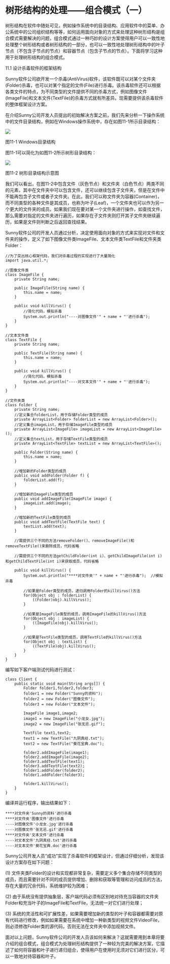 # 树形结构的处理——组合模式（一）

树形结构在软件中随处可见，例如操作系统中的目录结构、应用软件中的菜单、办公系统中的公司组织结构等等，如何运用面向对象的方式来处理这种树形结构是组合模式需要解决的问题，组合模式通过一种巧妙的设计方案使得用户可以一致性地处理整个树形结构或者树形结构的一部分，也可以一致性地处理树形结构中的叶子节点（不包含子节点的节点）和容器节点（包含子节点的节点）。下面将学习这种用于处理树形结构的组合模式。
 
11.1 设计杀毒软件的框架结构

Sunny软件公司欲开发一个杀毒(AntiVirus)软件，该软件既可以对某个文件夹(Folder)杀毒，也可以对某个指定的文件(File)进行杀毒。该杀毒软件还可以根据各类文件的特点，为不同类型的文件提供不同的杀毒方式，例如图像文件(ImageFile)和文本文件(TextFile)的杀毒方式就有所差异。现需要提供该杀毒软件的整体框架设计方案。

在介绍Sunny公司开发人员提出的初始解决方案之前，我们先来分析一下操作系统中的文件目录结构，例如在Windows操作系统中，存在如图11-1所示目录结构：

![](http://img.my.csdn.net/uploads/201209/07/1347029262_9910.jpg)

图11-1 Windows目录结构

图11-1可以简化为如图11-2所示树形目录结构：

![](http://img.my.csdn.net/uploads/201209/07/1347032636_4355.jpg)

图11-2 树形目录结构示意图

我们可以看出，在图11-2中包含文件（灰色节点）和文件夹（白色节点）两类不同的元素，其中在文件夹中可以包含文件，还可以继续包含子文件夹，但是在文件中不能再包含子文件或者子文件夹。在此，我们可以称文件夹为容器(Container)，而不同类型的各种文件是其成员，也称为叶子(Leaf)，一个文件夹也可以作为另一个更大的文件夹的成员。如果我们现在要对某一个文件夹进行操作，如查找文件，那么需要对指定的文件夹进行遍历，如果存在子文件夹则打开其子文件夹继续遍历，如果是文件则判断之后返回查找结果。

Sunny软件公司的开发人员通过分析，决定使用面向对象的方式来实现对文件和文件夹的操作，定义了如下图像文件类ImageFile、文本文件类TextFile和文件夹类Folder：

```
//为了突出核心框架代码，我们对杀毒过程的实现进行了大量简化  
import java.util.*;  
  
//图像文件类  
class ImageFile {  
    private String name;  
  
    public ImageFile(String name) {  
        this.name = name;  
    }  
  
    public void killVirus() {  
        //简化代码，模拟杀毒  
        System.out.println("----对图像文件'" + name + "'进行杀毒");  
    }  
}  
  
//文本文件类  
class TextFile {  
    private String name;  
  
    public TextFile(String name) {  
        this.name = name;  
    }  
  
    public void killVirus() {  
        //简化代码，模拟杀毒  
        System.out.println("----对文本文件'" + name + "'进行杀毒");  
    }  
}  
  
//文件夹类  
class Folder {  
    private String name;  
    //定义集合folderList，用于存储Folder类型的成员  
    private ArrayList<Folder> folderList = new ArrayList<Folder>();  
    //定义集合imageList，用于存储ImageFile类型的成员  
    private ArrayList<ImageFile> imageList = new ArrayList<ImageFile>();  
    //定义集合textList，用于存储TextFile类型的成员  
    private ArrayList<TextFile> textList = new ArrayList<TextFile>();  
      
    public Folder(String name) {  
        this.name = name;  
    }  
      
    //增加新的Folder类型的成员  
    public void addFolder(Folder f) {  
        folderList.add(f);  
    }  
      
    //增加新的ImageFile类型的成员  
    public void addImageFile(ImageFile image) {  
        imageList.add(image);  
    }  
      
    //增加新的TextFile类型的成员  
    public void addTextFile(TextFile text) {  
        textList.add(text);  
    }  
          
    //需提供三个不同的方法removeFolder()、removeImageFile()和removeTextFile()来删除成员，代码省略  
  
    //需提供三个不同的方法getChildFolder(int i)、getChildImageFile(int i)和getChildTextFile(int i)来获取成员，代码省略  
  
    public void killVirus() {  
        System.out.println("****对文件夹'" + name + "'进行杀毒");  //模拟杀毒  
          
        //如果是Folder类型的成员，递归调用Folder的killVirus()方法  
        for(Object obj : folderList) {  
            ((Folder)obj).killVirus();  
        }  
          
        //如果是ImageFile类型的成员，调用ImageFile的killVirus()方法  
        for(Object obj : imageList) {  
            ((ImageFile)obj).killVirus();  
        }  
          
        //如果是TextFile类型的成员，调用TextFile的killVirus()方法  
        for(Object obj : textList) {  
            ((TextFile)obj).killVirus();  
        }  
    }   
}  
```

编写如下客户端测试代码进行测试：

```
class Client {  
    public static void main(String args[]) {  
        Folder folder1,folder2,folder3;  
        folder1 = new Folder("Sunny的资料");  
        folder2 = new Folder("图像文件");  
        folder3 = new Folder("文本文件");  
          
        ImageFile image1,image2;  
        image1 = new ImageFile("小龙女.jpg");  
        image2 = new ImageFile("张无忌.gif");  
          
        TextFile text1,text2;  
        text1 = new TextFile("九阴真经.txt");  
        text2 = new TextFile("葵花宝典.doc");  
          
        folder2.addImageFile(image1);  
        folder2.addImageFile(image2);  
        folder3.addTextFile(text1);  
        folder3.addTextFile(text2);  
        folder1.addFolder(folder2);  
        folder1.addFolder(folder3);  
          
        folder1.killVirus();  
    }  
}  
```

编译并运行程序，输出结果如下：

```
****对文件夹'Sunny的资料'进行杀毒
****对文件夹'图像文件'进行杀毒
----对图像文件'小龙女.jpg'进行杀毒
----对图像文件'张无忌.gif'进行杀毒
****对文件夹'文本文件'进行杀毒
----对文本文件'九阴真经.txt'进行杀毒
----对文本文件'葵花宝典.doc'进行杀毒
```

Sunny公司开发人员“成功”实现了杀毒软件的框架设计，但通过仔细分析，发现该设计方案存在如下问题：

(1) 文件夹类Folder的设计和实现都非常复杂，需要定义多个集合存储不同类型的成员，而且需要针对不同的成员提供增加、删除和获取等管理和访问成员的方法，存在大量的冗余代码，系统维护较为困难；

(2) 由于系统没有提供抽象层，客户端代码必须有区别地对待充当容器的文件夹Folder和充当叶子的ImageFile和TextFile，无法统一对它们进行处理；

(3) 系统的灵活性和可扩展性差，如果需要增加新的类型的叶子和容器都需要对原有代码进行修改，例如如果需要在系统中增加一种新类型的视频文件VideoFile，则必须修改Folder类的源代码，否则无法在文件夹中添加视频文件。

面对以上问题，Sunny软件公司的开发人员该如何来解决？这就需要用到本章将要介绍的组合模式，组合模式为处理树形结构提供了一种较为完美的解决方案，它描述了如何将容器和叶子进行递归组合，使得用户在使用时无须对它们进行区分，可以一致地对待容器和叶子。